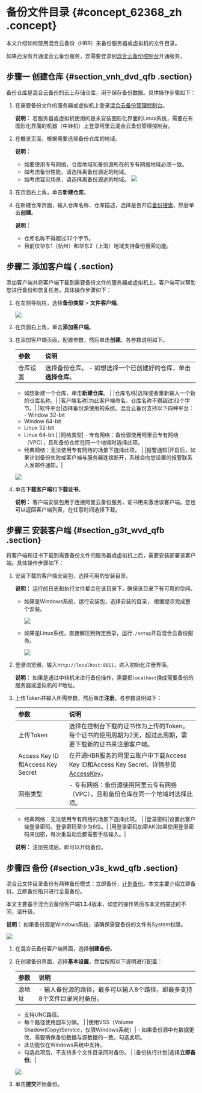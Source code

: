 # 备份文件目录 {#concept_62368_zh .concept}

本文介绍如何使用混合云备份（HBR）来备份服务器或虚拟机的文件目录。

如果还没有开通混合云备份服务，您需要登录到[混合云备份控制台](https://hbr.console.aliyun.com)开通服务。

## 步骤一 创建仓库 {#section_vnh_dvd_qfb .section}

备份仓库是混合云备份的云上存储仓库，用于保存备份数据。具体操作步骤如下：

1.  在需要备份文件的服务器或虚拟机上登录[混合云备份管理控制台](https://hbr.console.aliyun.com)。

    **说明：** 若服务器或虚拟机使用的是未安装图形化界面的Linux系统，需要在有图形化界面的机器（中转机）上登录阿里云混合云备份管理控制台。

2.  在概览页面，根据需要选择备份仓库的地域。

    **说明：** 

    -   如要使用专有网络，仓库地域和备份源所在的专有网络地域必须一致。
    -   如考虑备份性能，请选择离备份源近的地域。
    -   如考虑容灾场景，请选择离备份源远的地域。
    ![](http://static-aliyun-doc.oss-cn-hangzhou.aliyuncs.com/assets/img/40337/154208129321115_zh-CN.png)

3.  在页面右上角，单击**新建仓库**。
4.  在新建仓库页面，输入仓库名称、仓库描述，选择是否开启[备份搜索](https://help.aliyun.com/document_detail/94105.html)，然后单击**创建**。

    **说明：** 

    -   仓库名称不得超过32个字节。
    -   目前仅华东1（杭州）和华东2（上海）地域支持备份搜索功能。

## 步骤二 添加客户端 { .section}

添加客户端并将客户端下载到需要备份文件的服务器或虚拟机上。客户端可以帮助您进行备份和恢复任务。具体操作步骤如下：

1.  在左侧导航栏，选择**备份类型** \> **文件客户端**。

    ![](http://static-aliyun-doc.oss-cn-hangzhou.aliyuncs.com/assets/img/40337/154208129321116_zh-CN.png)

2.  在页面右上角，单击**添加客户端**。
3.  在添加客户端页面，配置参数，然后单击**创建**。各参数说明如下。

    |参数|说明|
    |:-|:-|
    |仓库设置|选择备份仓库。     -   如想选择一个已创建好的仓库，单击**选择仓库**。
    -   如想新建一个仓库，单击**新建仓库**。
 |
    |仓库名称|选择或者重新输入一个新的仓库名称。|
    |客户端名称|为此客户端命名。仓库名称不得超过32个字节。|
    |软件平台|选择备份源使用的系统。混合云备份支持以下四种平台：     -   Window 32-bit
    -   Window 64-bit
    -   Linux 32-bit
    -   Linux 64-bit
 |
    |网络类型|     -   专有网络：备份源使用阿里云专有网络（VPC），且和备份仓库在同一个地域时选择此项。
    -   经典网络：无法使用专有网络的场景下选择此项。
 |
    |报警通知|开启后，如果计划备份失败或客户端与服务器连接断开，系统会向您设置的报警联系人发邮件通知。|

    ![](http://static-aliyun-doc.oss-cn-hangzhou.aliyuncs.com/assets/img/40337/154208129321117_zh-CN.png)

4.  单击**下载客户端**和**下载证书**。

    **说明：** 客户端安装包用于连接阿里云备份服务，证书用来激活该客户端。您也可以返回客户端列表，在任意时间选择下载。


## 步骤三 安装客户端 {#section_g3t_wvd_qfb .section}

将客户端和证书下载到需要备份文件的服务器或虚拟机上后，需要安装部署该客户端。具体操作步骤如下：

1.  安装下载的客户端安装包，选择可用的安装目录。

    **说明：** 运行的日志和执行文件都会在该目录下，确保该目录下有可用的空间。

    -   如果是Windows系统，运行安装包，选择安装的目录， 根据提示完成整个安装。

        ![](http://static-aliyun-doc.oss-cn-hangzhou.aliyuncs.com/assets/img/40337/154208129321118_zh-CN.png)

    -   如果是Linux系统，直接解压到特定目录，运行`./setup`开启混合云备份服务。

        ![](http://static-aliyun-doc.oss-cn-hangzhou.aliyuncs.com/assets/img/40337/154208129321119_zh-CN.png)

2.  登录浏览器，输入`http://localhost:8011`，进入初始化注册界面。

    **说明：** 如果是通过中转机来进行备份操作，需要把`localhost`换成需要备份的服务器或虚拟机的IP地址。

3.  上传Token并输入所需参数，然后单击**注册**。各参数说明如下：

    |参数|说明|
    |:-|:-|
    |上传Token|选择在控制台下载的证书作为上传的Token。每个证书的使用周期为2天，超过此周期，需要下载新的证书来注册客户端。|
    |Access Key ID和Access Key Secret|在开通HBR服务的阿里云账户中下载Access Key ID和Access Key Secret。详情参见[AccessKey](../../../../intl.zh-CN/常见问题/RAM用户如何获取AccessKey.md)。|
    |网络类型|     -   专有网络：备份源使用阿里云专有网络（VPC），且和备份仓库在同一个地域时选择此项。
    -   经典网络：无法使用专有网络的场景下选择此项。
 |
    |登录密码|设置此客户端登录密码，登录密码至少为6位。|
    |用登录密码加密AK|如果使用登录密码来加密，每次重启动后都需要手动输入。|

    **说明：** 注册完成后，即可以开始备份。


## 步骤四 备份 {#section_v3s_kwd_qfb .section}

混合云文件目录备份有两种备份模式：立即备份，[计划备份](../../../../intl.zh-CN/用户指南/文件备份/创建计划备份.md)。本文主要介绍立即备份。立即备份指只进行全量备份。

本文主要基于混合云备份客户端1.3.4版本，如您的操作界面与本文档描述的不同，请升级。

**说明：** 如果备份源是Windows系统，请确保需要备份的文件有System权限。

![](http://static-aliyun-doc.oss-cn-hangzhou.aliyuncs.com/assets/img/40337/154208129331407_zh-CN.png)

1.  在混合云备份客户端界面，选择**创建备份**。
2.  在创建备份界面，选择**基本设置**，然后按照以下说明进行配置：

    |参数|说明|
    |:-|:-|
    |源地址|     -   输入备份源的路径，最多可以输入8个路径，即最多支持8个文件目录同时备份。
    -   支持UNC路径。
    -   每个路径使用回车分隔。
 |
    |使用VSS（Volume Shadow\(Copy\)Service，仅限Windows系统）|     -   如果备份源中有数据更改，需要确保备份数据与源数据的一致，勾选此项。
    -   此功能仅在Windows系统中支持。
    -   勾选此项后，不支持多个文件目录同时备份。
 |
    |备份执行计划|选择**立即备份**。|

    ![](http://static-aliyun-doc.oss-cn-hangzhou.aliyuncs.com/assets/img/40337/154208129321121_zh-CN.png)

3.  单击**提交**开始备份。

